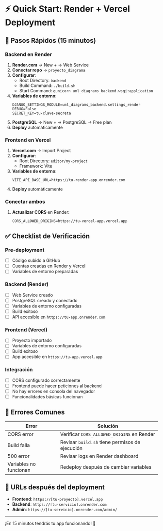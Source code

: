 # ⚡ Quick Start: Render + Vercel Deployment

## 🎯 Pasos Rápidos (15 minutos)

### Backend en Render
1. **Render.com** → New + → Web Service
2. **Conectar repo** → `proyecto_diagrama`
3. **Configurar**:
   - Root Directory: `backend`
   - Build Command: `./build.sh`
   - Start Command: `gunicorn uml_diagrams_backend.wsgi:application`
4. **Variables de entorno**:
   ```
   DJANGO_SETTINGS_MODULE=uml_diagrams_backend.settings_render
   DEBUG=False
   SECRET_KEY=tu-clave-secreta
   ```
5. **PostgreSQL** → New + → PostgreSQL → Free plan
6. **Deploy** automáticamente

### Frontend en Vercel
1. **Vercel.com** → Import Project
2. **Configurar**:
   - Root Directory: `editor/my-project`
   - Framework: Vite
3. **Variables de entorno**:
   ```
   VITE_API_BASE_URL=https://tu-render-app.onrender.com
   ```
4. **Deploy** automáticamente

### Conectar ambos
1. **Actualizar CORS** en Render:
   ```
   CORS_ALLOWED_ORIGINS=https://tu-vercel-app.vercel.app
   ```

## ✅ Checklist de Verificación

### Pre-deployment
- [ ] Código subido a GitHub
- [ ] Cuentas creadas en Render y Vercel
- [ ] Variables de entorno preparadas

### Backend (Render)
- [ ] Web Service creado
- [ ] PostgreSQL creado y conectado
- [ ] Variables de entorno configuradas
- [ ] Build exitoso
- [ ] API accesible en `https://tu-app.onrender.com`

### Frontend (Vercel)
- [ ] Proyecto importado
- [ ] Variables de entorno configuradas
- [ ] Build exitoso
- [ ] App accesible en `https://tu-app.vercel.app`

### Integración
- [ ] CORS configurado correctamente
- [ ] Frontend puede hacer peticiones al backend
- [ ] No hay errores en consola del navegador
- [ ] Funcionalidades básicas funcionan

## 🚨 Errores Comunes

| Error | Solución |
|-------|----------|
| CORS error | Verificar `CORS_ALLOWED_ORIGINS` en Render |
| Build falla | Revisar `build.sh` tiene permisos de ejecución |
| 500 error | Revisar logs en Render dashboard |
| Variables no funcionan | Redeploy después de cambiar variables |

## 📱 URLs después del deployment

- **Frontend**: `https://[tu-proyecto].vercel.app`
- **Backend**: `https://[tu-servicio].onrender.com`
- **Admin**: `https://[tu-servicio].onrender.com/admin/`

---

¡En 15 minutos tendrás tu app funcionando! 🚀